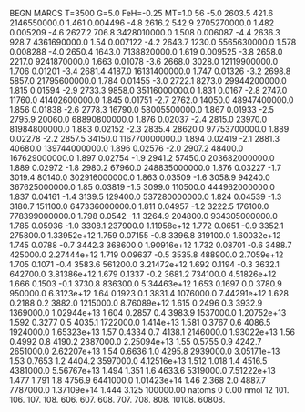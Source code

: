 BEGN
MARCS T=3500 G=5.0 FeH=-0.25 MT=1.0
                  56
-5.0 2603.5 421.6 2146550000.0 1.461 0.004496 
-4.8 2616.2 542.9 2705270000.0 1.482 0.005209 
-4.6 2627.2 706.8 3428010000.0 1.508 0.006087 
-4.4 2636.3 928.7 4361690000.0 1.54 0.007122 
-4.2 2643.7 1230.0 5565630000.0 1.578 0.008288 
-4.0 2650.4 1643.0 7138820000.0 1.619 0.009525 
-3.8 2658.0 2217.0 9241870000.0 1.663 0.01078 
-3.6 2668.0 3028.0 12119900000.0 1.706 0.01201 
-3.4 2681.4 4187.0 16131400000.0 1.747 0.01326 
-3.2 2698.8 5857.0 21795600000.0 1.784 0.01455 
-3.0 2722.1 8273.0 29944200000.0 1.815 0.01594 
-2.9 2733.3 9858.0 35116000000.0 1.831 0.0167 
-2.8 2747.0 11760.0 41402600000.0 1.845 0.01751 
-2.7 2762.0 14050.0 48947400000.0 1.856 0.01838 
-2.6 2778.3 16790.0 58005500000.0 1.867 0.01933 
-2.5 2795.9 20060.0 68890800000.0 1.876 0.02037 
-2.4 2815.0 23970.0 81984800000.0 1.883 0.02152 
-2.3 2835.4 28620.0 97753700000.0 1.889 0.02278 
-2.2 2857.5 34150.0 116770000000.0 1.894 0.02419 
-2.1 2881.3 40680.0 139744000000.0 1.896 0.02576 
-2.0 2907.2 48400.0 167629000000.0 1.897 0.02754 
-1.9 2941.2 57450.0 203682000000.0 1.889 0.02972 
-1.8 2980.2 67960.0 248835000000.0 1.876 0.03227 
-1.7 3019.4 80140.0 302916000000.0 1.863 0.03509 
-1.6 3058.9 94240.0 367625000000.0 1.85 0.03819 
-1.5 3099.0 110500.0 444962000000.0 1.837 0.04161 
-1.4 3139.5 129400.0 537280000000.0 1.824 0.04539 
-1.3 3180.7 151100.0 647336000000.0 1.811 0.04957 
-1.2 3222.5 176100.0 778399000000.0 1.798 0.0542 
-1.1 3264.9 204800.0 934305000000.0 1.785 0.05936 
-1.0 3308.1 237900.0 1.11958e+12 1.772 0.0651 
-0.9 3352.1 275800.0 1.33952e+12 1.759 0.07155 
-0.8 3396.8 319100.0 1.60032e+12 1.745 0.0788 
-0.7 3442.3 368600.0 1.90916e+12 1.732 0.08701 
-0.6 3488.7 425000.0 2.27444e+12 1.719 0.09637 
-0.5 3535.8 488900.0 2.7059e+12 1.705 0.1071 
-0.4 3583.6 561200.0 3.21472e+12 1.692 0.1194 
-0.3 3632.1 642700.0 3.81386e+12 1.679 0.1337 
-0.2 3681.2 734100.0 4.51826e+12 1.666 0.1503 
-0.1 3730.8 836300.0 5.34463e+12 1.653 0.1697 
0.0 3780.9 950000.0 6.3123e+12 1.64 0.1923 
0.1 3831.4 1076000.0 7.44291e+12 1.628 0.2188 
0.2 3882.0 1215000.0 8.76089e+12 1.615 0.2496 
0.3 3932.9 1369000.0 1.02944e+13 1.604 0.2857 
0.4 3983.9 1537000.0 1.20752e+13 1.592 0.3277 
0.5 4035.1 1722000.0 1.414e+13 1.581 0.3767 
0.6 4086.5 1924000.0 1.65323e+13 1.57 0.4334 
0.7 4138.1 2146000.0 1.93022e+13 1.56 0.4992 
0.8 4190.2 2387000.0 2.25094e+13 1.55 0.5755 
0.9 4242.7 2651000.0 2.62207e+13 1.54 0.6636 
1.0 4295.8 2939000.0 3.05171e+13 1.53 0.7653 
1.2 4404.2 3597000.0 4.12516e+13 1.512 1.018 
1.4 4516.5 4381000.0 5.56767e+13 1.494 1.351 
1.6 4633.6 5319000.0 7.51222e+13 1.477 1.791 
1.8 4756.9 6441000.0 1.01423e+14 1.46 2.368 
2.0 4887.7 7787000.0 1.37109e+14 1.444 3.125 
100000.00
natoms              0      0.00
nmol          12
          101.         106.       107.      108.         606.        607.        608.
          707.         708.       808.    10108.       60808.
